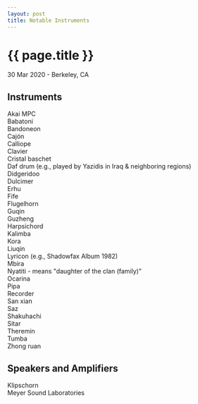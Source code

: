 ```yaml
---
layout: post
title: Notable Instruments
---
```


{{ page.title }}
================

<p class="meta">30 Mar 2020 - Berkeley, CA</p>

## Instruments
Akai MPC  
Babatoni  
Bandoneon  
Cajón  
Calliope  
Clavier  
Cristal baschet  
Daf drum (e.g., played by Yazidis in Iraq & neighboring regions)  
Didgeridoo  
Dulcimer  
Erhu  
Fife  
Flugelhorn  
Guqin  
Guzheng  
Harpsichord  
Kalimba  
Kora  
Liuqin  
Lyricon (e.g., Shadowfax Album 1982)  
Mbira  
Nyatiti - means "daughter of the clan (family)"  
Ocarina  
Pipa  
Recorder  
San xian  
Saz  
Shakuhachi  
Sitar  
Theremin  
Tumba  
Zhong ruan

## Speakers and Amplifiers
Klipschorn  
Meyer Sound Laboratories